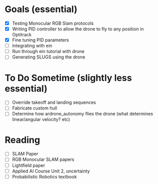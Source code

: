 # Goals (essential)
- [x] Testing Monocular RGB Slam protocols
- [x] Writing PID controller to allow the drone to fly to any position in
Optitrack
- [x] Fine tuning PID parameters
- [ ] Integrating with ein
- [ ] Run through ein tutorial with drone
- [ ] Generating SLUGS using the drone

# To Do Sometime (slightly less essential)
- [ ] Override takeoff and landing sequences
- [ ] Fabricate custom hull
- [ ] Determine how ardrone_autonomy flies the drone (what determines
linear/angular velocity? etc)

# Reading
- [ ] SLAM Paper
- [ ] RGB Monocular SLAM papers
- [ ] Lightfield paper
- [ ] Applied AI Course Unit 2, uncertainty
- [ ] Probabilistic Robotics textbook
